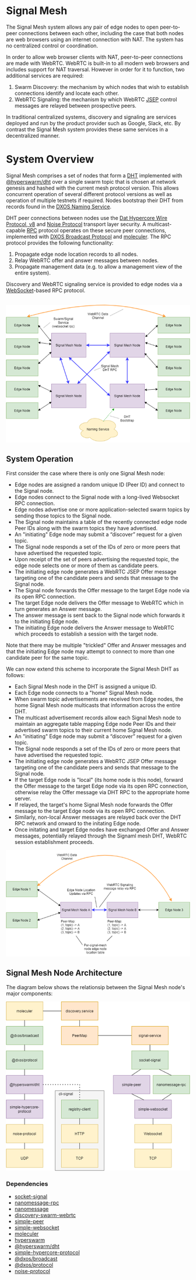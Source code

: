 # Signal Mesh
The Signal Mesh system 
allows any pair of edge nodes to open peer-to-peer connections between each other, including the case that both nodes
are web browsers using an internet connection with NAT. The system has no centralized control or coordination.

In order to allow web browser clients with NAT, peer-to-peer connections are made with WebRTC. 
WebRTC is built-in to all modern web browsers and includes support for NAT traversal. However 
in order for it to function, two additional services are required:

1. Swarm Discovery: the mechanism by which nodes that wish to establish connections identify and locate each other.
1. WebRTC Signaling: the mechanism by which WebRTC [JSEP](https://rtcweb-wg.github.io/jsep/) control messages are relayed between prospective peers.

In traditional centralized systems, discovery and signaling are services deployed and run by the product provider such as Google, Slack, etc. By contrast the Signal Mesh system provides these same services in a decentralized manner.

# System Overview
Signal Mesh comprises a set of nodes that form a [DHT](https://en.wikipedia.org/wiki/Distributed_hash_table) implemented with [@hyperswarm/dht](https://github.com/hyperswarm/dht) over a single swarm topic that is chosen at network genesis and hashed with the current mesh protocol version. This allows concurrent operation of several different protocol versions as well as operation of multiple testnets if required. 
Nodes bootstrap their DHT from records found in the [DXOS Naming Service](https://github.com/wirelineio/dxns/).

DHT peer connections between nodes use the [Dat Hypercore Wire Protocol, v8](https://github.com/mafintosh/simple-hypercore-protocol) and [Noise Protocol](http://www.noiseprotocol.org/) transport layer security. A multicast-capable [RPC](https://en.wikipedia.org/wiki/Remote_procedure_call) protocol operates on these secure peer connections, implemented with [DXOS Broadcast Protocol](https://github.com/dxos/broadcast) and [moleculer](https://github.com/moleculerjs/moleculer). The RPC protocol provides the following functionality:

1. Propagate edge node location records to all nodes.
1. Relay WebRTC offer and answer messages between nodes.
1. Propagate management data (e.g. to allow a management view of the entire system).

Discovery and WebRTC signaling service is provided to edge nodes via a [WebSocket](https://en.wikipedia.org/wiki/WebSocket)-based RPC protocol.
<br><br>

![Signal Mesh Diagram](diagrams/signal-mesh.png)

## System Operation

First consider the case where there is only one Signal Mesh node:
* Edge nodes are assigned a random unique ID (Peer ID) and connect to the Signal node.
* Edge nodes connect to the Signal node with a long-lived Websocket RPC connection.
* Edge nodes advertise one or more application-selected swarm topics by sending those topics to the Signal node.
* The Signal node maintains a table of the recently connected edge node Peer IDs along with the swarm topics they have advertised.
* An "initiating" Edge node may submit a “discover” request for a given topic.
* The Signal node responds a set of the IDs of zero or more peers that have advertised the requested topic.
* Upon receipt of the set of peers advertising the requested topic, the edge node selects one or more of them
as candidate peers.
* The initiating edge node generates a WebRTC JSEP Offer message targeting one of the candidate peers and sends that message to the Signal node.
* The Signal node forwards the Offer message to the target Edge node via its open RPC connection.
* The target Edge node delivers the Offer message to WebRTC which in turn generates an Answer message.
* The answer message is sent back to the Signal node which forwards it to the initiating Edge node.
* The initiating Edge node delivers the Answer message to WebRTC which proceeds to establish a session with the target node.

Note that there may be multiple "trickled" Offer and Answer messages and that the initiating Edge node may attempt to connect to more than one candidate peer for the same topic.

We can now extend this scheme to incorporate the Signal Mesh DHT as follows:
* Each Signal Mesh node in the DHT is assigned a unique ID.
* Each Edge node connects to a "home" Signal Mesh node.
* When swarm topic advertisements are received from Edge nodes, the home Signal Mesh node multicasts that information across the entire DHT.
* The multicast advertisement records allow each Signal Mesh node to maintain an aggregate table mapping Edge node Peer IDs and their advertised swarm topics to their current home Signal Mesh node.
* An "initiating" Edge node may submit a “discover” request for a given topic.
* The Signal node responds a set of the IDs of zero or more peers that have advertised the requested topic.
* The initiating edge node generates a WebRTC JSEP Offer message targeting one of the candidate peers and sends that message to the Signal node.
* If the target Edge node is "local" (its home node is this node), forward the Offer message to the target Edge node via its open RPC connection, otherwise relay the Offer message via DHT RPC to the appropriate home server.
* If relayed, the target's home Signal Mesh node forwards the Offer message to the target Edge node via its open RPC connection.
* Similarly, non-local Answer messages are relayed back over the DHT RPC network and onward to the initating Edge node.
* Once initating and target Edge nodes have exchanged Offer and Answer messages, potentially relayed through the Signaml mesh DHT, WebRTC session establishment proceeds.

![Signal Mesh Diagram](diagrams/signal-mesh-detail.png)

## Signal Mesh Node Architecture

The diagram below shows the relationsip between the Signal Mesh node's major components:

![Block Diagram](diagrams/mesh-node-architecture.png)

### Dependencies
* [socket-signal](https://github.com/geut/socket-signal)
* [nanomessage-rpc](https://github.com/geut/nanomessage-rpc)
* [nanomessage](https://github.com/geut/nanomessage)
* [discovery-swarm-webrtc](https://github.com/geut/discovery-swarm-webrtc)
* [simple-peer](https://github.com/feross/simple-peer)
* [simple-websocket](https://github.com/feross/simple-websocket)
* [moleculer](https://github.com/moleculerjs/moleculer)
* [hyperswarm](https://github.com/hyperswarm/hyperswarm)
* [@hyperswarm/dht](https://github.com/hyperswarm/dht)
* [simple-hypercore-protocol](https://github.com/mafintosh/simple-hypercore-protocol)
* [@dxos/broadcast](https://github.com/dxos/broadcast)
* [@dxos/protocol](https://github.com/dxos/protocol)
* [noise-protocol](https://github.com/emilbayes/noise-protocol)
